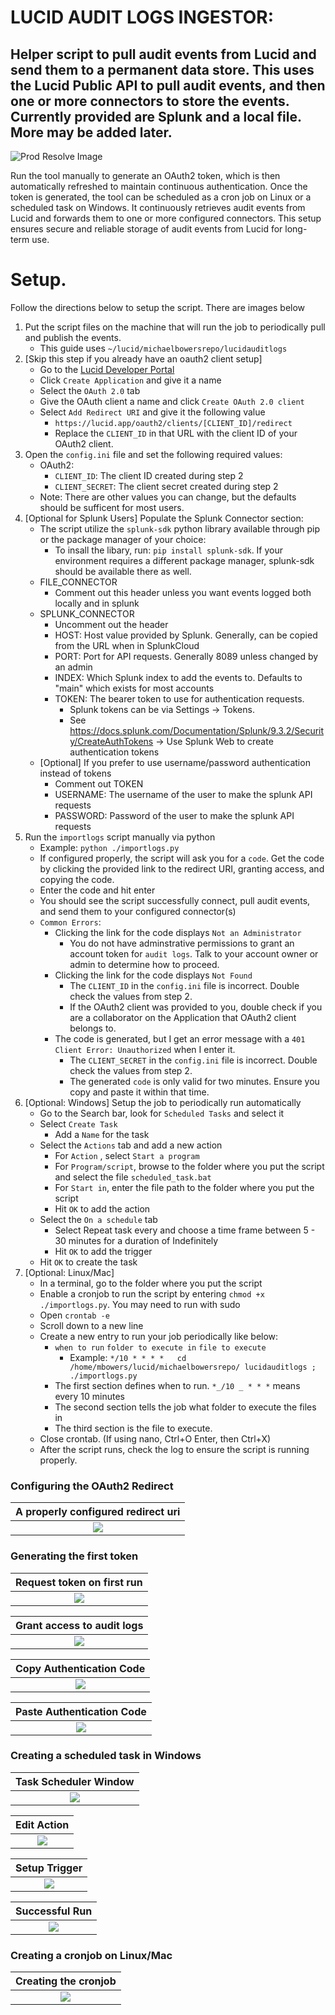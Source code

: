 # LUCID AUDIT LOGS INGESTOR:

## Helper script to pull audit events from Lucid and send them to a permanent data store. This uses the Lucid Public API to pull audit events, and then one or more connectors to store the events. Currently provided are Splunk and a local file. More may be added later.

![Prod Resolve Image](./img/scriptrun.png)

Run the tool manually to generate an OAuth2 token, which is then automatically refreshed to maintain continuous authentication. Once the token is generated, the tool can be scheduled as a cron job on Linux or a scheduled task on Windows. It continuously retrieves audit events from Lucid and forwards them to one or more configured connectors. This setup ensures secure and reliable storage of audit events from Lucid for long-term use.

# Setup.

Follow the directions below to setup the script. There are images below

1. Put the script files on the machine that will run the job to periodically pull and publish the events.
   - This guide uses `~/lucid/michaelbowersrepo/lucidauditlogs`
2. [Skip this step if you already have an oauth2 client setup]
   - Go to the [Lucid Developer Portal](https://lucid.app/developer)
   - Click `Create Application` and give it a name
   - Select the `OAuth 2.0` tab
   - Give the OAuth client a name and click `Create OAuth 2.0 client`
   - Select `Add Redirect URI` and give it the following value
     - `https://lucid.app/oauth2/clients/[CLIENT_ID]/redirect`
     - Replace the `CLIENT_ID` in that URL with the client ID of your OAuth2 client.
3. Open the `config.ini` file and set the following required values:
   - OAuth2:
     - `CLIENT_ID`: The client ID created during step 2
     - `CLIENT_SECRET`: The client secret created during step 2
   - Note: There are other values you can change, but the defaults should be sufficent for most users.
4. [Optional for Splunk Users] Populate the Splunk Connector section:
   - The script utilize the `splunk-sdk` python library available through pip or the package manager of your choice:
     - To insall the libary, run: `pip install splunk-sdk`. If your environment requires a different package manager, splunk-sdk should be available there as well.
   - FILE_CONNECTOR
     - Comment out this header unless you want events logged both locally and in splunk
   - SPLUNK_CONNECTOR
     - Uncomment out the header
     - HOST: Host value provided by Splunk. Generally, can be copied from the URL when in SplunkCloud
     - PORT: Port for API requests. Generally 8089 unless changed by an admin
     - INDEX: Which Splunk index to add the events to. Defaults to "main" which exists for most accounts
     - TOKEN: The bearer token to use for authentication requests.
       - Splunk tokens can be via Settings -> Tokens.
       - See https://docs.splunk.com/Documentation/Splunk/9.3.2/Security/CreateAuthTokens -> Use Splunk Web to create authentication tokens
   - [Optional] If you prefer to use username/password authentication instead of tokens
     - Comment out TOKEN
     - USERNAME: The username of the user to make the splunk API requests
     - PASSWORD: Password of the user to make the splunk API requests
5. Run the `importlogs` script manually via python
   - Example: `python ./importlogs.py`
   - If configured properly, the script will ask you for a `code`. Get the code by clicking the provided link to the redirect URI, granting access, and copying the code.
   - Enter the code and hit enter
   - You should see the script successfully connect, pull audit events, and send them to your configured connector(s)
   - `Common Errors`:
     - Clicking the link for the code displays `Not an Administrator`
       - You do not have adminstrative permissions to grant an account token for `audit logs`. Talk to your account owner or admin to determine how to proceed.
     - Clicking the link for the code displays `Not Found`
       - The `CLIENT_ID` in the `config.ini` file is incorrect. Double check the values from step 2.
       - If the OAuth2 client was provided to you, double check if you are a collaborator on the Application that OAuth2 client belongs to.
     - The code is generated, but I get an error message with a `401 Client Error: Unauthorized` when I enter it.
       - The `CLIENT_SECRET` in the `config.ini` file is incorrect. Double check the values from step 2.
       - The generated `code` is only valid for two minutes. Ensure you copy and paste it within that time.
6. [Optional: Windows] Setup the job to periodically run automatically
   - Go to the Search bar, look for `Scheduled Tasks` and select it
   - Select `Create Task`
     - Add a `Name` for the task
   - Select the `Actions` tab and add a new action
     - For `Action` , select `Start a program`
     - For `Program/script`, browse to the folder where you put the script and select the file `scheduled_task.bat`
     - For `Start in`, enter the file path to the folder where you put the script
     - Hit `OK` to add the action
   - Select the `On a schedule` tab
     - Select Repeat task every and choose a time frame between 5 - 30 minutes for a duration of Indefinitely
     - Hit `OK` to add the trigger
   - Hit `OK` to create the task
7. [Optional: Linux/Mac]
   - In a terminal, go to the folder where you put the script
   - Enable a cronjob to run the script by entering `chmod +x ./importlogs.py`. You may need to run with sudo
   - Open `crontab -e`
   - Scroll down to a new line
   - Create a new entry to run your job periodically like below:
     - `when to run` `folder to execute in` `file to execute`
       - Example: `*/10 * * * *   cd /home/mbowers/lucid/michaelbowersrepo/ lucidauditlogs ; ./importlogs.py`
     - The first section defines when to run. `*_/10 _ * * *` means every 10 minutes
     - The second section tells the job what folder to execute the files in
     - The third section is the file to execute.
   - Close crontab. (If using nano, Ctrl+O Enter, then Ctrl+X)
   - After the script runs, check the log to ensure the script is running properly.

### Configuring the OAuth2 Redirect

| A properly configured redirect uri |
| :--------------------------------: |
|    ![](./img/redirect_uri.png)     |

### Generating the first token

|  Request token on first run  |
| :--------------------------: |
| ![](./img/request_token.png) |

| Grant access to audit logs  |
| :-------------------------: |
| ![](./img/grant_access.png) |

| Copy Authentication Code |
| :----------------------: |
| ![](./img/copy_code.png) |

| Paste Authentication Code |
| :-----------------------: |
| ![](./img/paste_code.png) |

### Creating a scheduled task in Windows

|    Task Scheduler Window     |
| :--------------------------: |
| ![](./img/TaskScheduler.png) |

|        Edit Action         |
| :------------------------: |
| ![](./img/edit_action.png) |

|       Setup Trigger        |
| :------------------------: |
| ![](./img/new_trigger.png) |

|        Successful Run         |
| :---------------------------: |
| ![](./img/successful_run.png) |

### Creating a cronjob on Linux/Mac

|     Creating the cronjob      |
| :---------------------------: |
| ![](./img/create_cronjob.png) |
